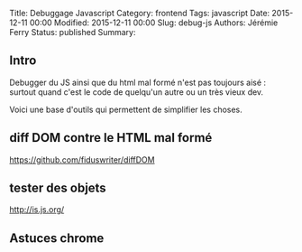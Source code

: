 Title: Debuggage Javascript
Category: frontend
Tags: javascript
Date: 2015-12-11 00:00
Modified: 2015-12-11 00:00
Slug: debug-js
Authors: Jérémie Ferry
Status: published
Summary:

## Intro

Debugger du JS ainsi que du html mal formé n'est pas toujours aisé : surtout quand c'est le code de quelqu'un autre ou un très vieux dev.

Voici une base d'outils qui permettent de simplifier les choses.

## diff DOM contre le HTML mal formé

https://github.com/fiduswriter/diffDOM

## tester des objets

http://is.js.org/

## Astuces chrome
